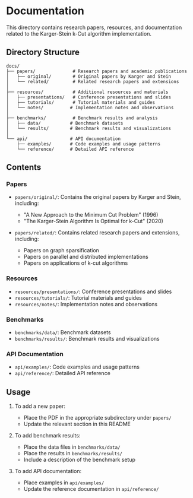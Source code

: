 # Documentation

This directory contains research papers, resources, and documentation related to the Karger-Stein k-Cut algorithm implementation.

## Directory Structure

```
docs/
├── papers/              # Research papers and academic publications
│   ├── original/        # Original papers by Karger and Stein
│   └── related/         # Related research papers and extensions
│
├── resources/           # Additional resources and materials
│   ├── presentations/   # Conference presentations and slides
│   ├── tutorials/       # Tutorial materials and guides
│   └── notes/          # Implementation notes and observations
│
├── benchmarks/          # Benchmark results and analysis
│   ├── data/           # Benchmark datasets
│   └── results/        # Benchmark results and visualizations
│
└── api/                # API documentation
    ├── examples/       # Code examples and usage patterns
    └── reference/      # Detailed API reference
```

## Contents

### Papers
- `papers/original/`: Contains the original papers by Karger and Stein, including:
  - "A New Approach to the Minimum Cut Problem" (1996)
  - "The Karger-Stein Algorithm Is Optimal for k-Cut" (2020)

- `papers/related/`: Contains related research papers and extensions, including:
  - Papers on graph sparsification
  - Papers on parallel and distributed implementations
  - Papers on applications of k-cut algorithms

### Resources
- `resources/presentations/`: Conference presentations and slides
- `resources/tutorials/`: Tutorial materials and guides
- `resources/notes/`: Implementation notes and observations

### Benchmarks
- `benchmarks/data/`: Benchmark datasets
- `benchmarks/results/`: Benchmark results and visualizations

### API Documentation
- `api/examples/`: Code examples and usage patterns
- `api/reference/`: Detailed API reference

## Usage

1. To add a new paper:
   - Place the PDF in the appropriate subdirectory under `papers/`
   - Update the relevant section in this README

2. To add benchmark results:
   - Place the data files in `benchmarks/data/`
   - Place the results in `benchmarks/results/`
   - Include a description of the benchmark setup

3. To add API documentation:
   - Place examples in `api/examples/`
   - Update the reference documentation in `api/reference/` 
